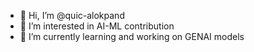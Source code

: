 - 👋 Hi, I’m @quic-alokpand
- 👀 I’m interested in AI-ML contribution
- 🌱 I’m currently learning  and working on GENAI models


<!---
quic-alokpand/quic-alokpand is a ✨ special ✨ repository because its `README.md` (this file) appears on your GitHub profile.
You can click the Preview link to take a look at your changes.
--->
